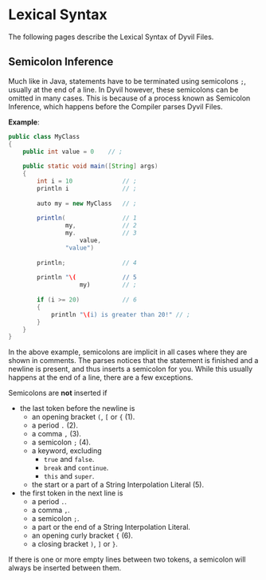 # Lexical Syntax

The following pages describe the Lexical Syntax of Dyvil Files.

## Semicolon Inference

Much like in Java, statements have to be terminated using semicolons `;`, usually at the end of a line. In Dyvil however, these semicolons can be omitted in many cases. This is because of a process known as Semicolon Inference, which happens before the Compiler parses Dyvil Files.

**Example**:

```java
public class MyClass
{
    public int value = 0    // ;
    
    public static void main([String] args)
    {
        int i = 10              // ;
        println i               // ;
        
        auto my = new MyClass   // ;
        
        println(                // 1
                my,             // 2
                my.             // 3
                    value,
                "value")
        
        println;                // 4
        
        println "\(             // 5
                    my)         // ;
        
        if (i >= 20)            // 6
        {
            println "\(i) is greater than 20!" // ;
        }
    }
}
```

In the above example, semicolons are implicit in all cases where they are shown in comments. The parses notices that the statement is finished and a newline is present, and thus inserts a semicolon for you. While this usually happens at the end of a line, there are a few exceptions.

Semicolons are __not__ inserted if

- the last token before the newline is
    - an opening bracket `(`, `[` or `{` (1).
    - a period `.` (2).
    - a comma `,` (3).
    - a semicolon `;` (4).
    - a keyword, excluding
        - `true` and `false`.
        - `break` and `continue`.
        - `this` and `super`.
    - the start or a part of a String Interpolation Literal (5).
- the first token in the next line is
    - a period `.`.
    - a comma `,`.
    - a semicolon `;`.
    - a part or the end of a String Interpolation Literal.
    - an opening curly bracket `{` (6).
    - a closing bracket `)`, `]` or `}`.

If there is one or more empty lines between two tokens, a semicolon will always be inserted between them.
    